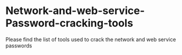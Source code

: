 # Network-and-web-service-Password-cracking-tools

Please find the list of tools used to crack the network and web service passwords
